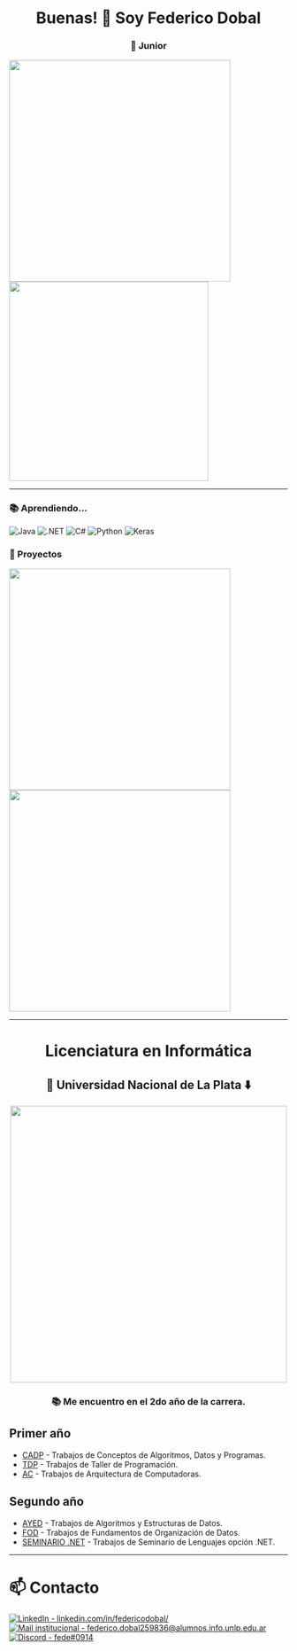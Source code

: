 <h1 align=center>Buenas! 👋 Soy Federico Dobal</h1>
<h3 align=center>🥉 Junior</h3>

<div>
    <img width="400" src="https://github-readme-stats.vercel.app/api?username=fdDbl&show_icons=true&theme=dracula">
    <img width="360" src="https://github-readme-stats.vercel.app/api/top-langs/?username=fdDbl&layout=compact&theme=dracula">
</div> 

***

<h3>📚 Aprendiendo...</h3>

![Java](https://img.shields.io/badge/java-%23ED8B00.svg?style=for-the-badge&logo=openjdk&logoColor=white)
![.NET](https://img.shields.io/badge/dotnet-512BD4.svg?style=for-the-badge&logo=dotnet&logoColor=white)
![C#](https://img.shields.io/badge/C%23-512BD4?style=for-the-badge&logo=sharp&logoColor=212121)
![Python](https://img.shields.io/badge/python-3670A0?style=for-the-badge&logo=python&logoColor=ffdd54)
![Keras](https://img.shields.io/badge/Keras-%23D00000.svg?style=for-the-badge&logo=Keras&logoColor=white)

<h3>🌟 Proyectos</h3>
<div>
    <a href="https://github.com/fdDbl/Facultad"><img width="400" src="https://github-readme-stats.vercel.app/api/pin/?username=fdDbl&repo=Facultad&cache_seconds=86401&theme=dracula"></a>
    <a href="https://github.com/fdDbl/logicaCircuitos"><img width="400" src="https://github-readme-stats.vercel.app/api/pin/?username=fdDbl&repo=logicaCircuitos&cache_seconds=86401&theme=dracula"></a>
</div> 

***

<div align=center>
    <h1 align=center>Licenciatura en Informática</h1>
    <h2>🏫 Universidad Nacional de La Plata ⬇️</h2>
    <img width=500 src="https://github.com/fdDbl/fdDbl/blob/main/fiearth.gif">
    <h3>📚 Me encuentro en el 2do año de la carrera.</h3>
</div>
<h2>Primer año</h2>

- [CADP](https://github.com/fdDbl/Facultad/tree/master/1er%20a%C3%B1o/CADP) - Trabajos de Conceptos de Algoritmos, Datos y Programas.
- [TDP](https://github.com/fdDbl/Facultad/tree/master/1er%20a%C3%B1o/TDP) - Trabajos de Taller de Programación.
- [AC](https://github.com/fdDbl/Facultad/tree/master/1er%20a%C3%B1o/AC) - Trabajos de Arquitectura de Computadoras.

<h2>Segundo año</h2>

- [AYED](https://github.com/fdDbl/Facultad/tree/master/2do%20a%C3%B1o/AYED) - Trabajos de Algoritmos y Estructuras de Datos.
- [FOD](https://github.com/fdDbl/Facultad/tree/master/2do%20a%C3%B1o/FOD) - Trabajos de Fundamentos de Organización de Datos.
- [SEMINARIO .NET](https://github.com/fdDbl/Facultad/tree/master/2do%20a%C3%B1o/Seminario%20.NET) - Trabajos de Seminario de Lenguajes opción .NET.

***

# 📫 Contacto

<a href="https://www.linkedin.com/in/federicodobal/"><img src="https://img.shields.io/badge/LinkedIn-linkedin.com%2Fin%2Ffedericodobal%2F-0e76a8?style=for-the-badge&logo=linkedin&logoColor=FFFFFF" alt="LinkedIn - linkedin.com/in/federicodobal/"></a>
<br>
<a href="mailto:federico.dobal259836@alumnos.info.unlp.edu.ar"><img src="https://img.shields.io/badge/Mail_institucional-federico.dobal259836%40alumnos.info.unlp.edu.ar-d14836?style=for-the-badge&logo=gmail&logoColor=FFFFFF" alt="Mail institucional - federico.dobal259836@alumnos.info.unlp.edu.ar"></a>
<br>
<a href="https://discord.com/users/534757212149776395"><img src="https://img.shields.io/badge/Discord-fede%230914-5865F2?style=for-the-badge&logo=discord&logoColor=FFFFFF" alt="Discord - fede#0914"></a>
